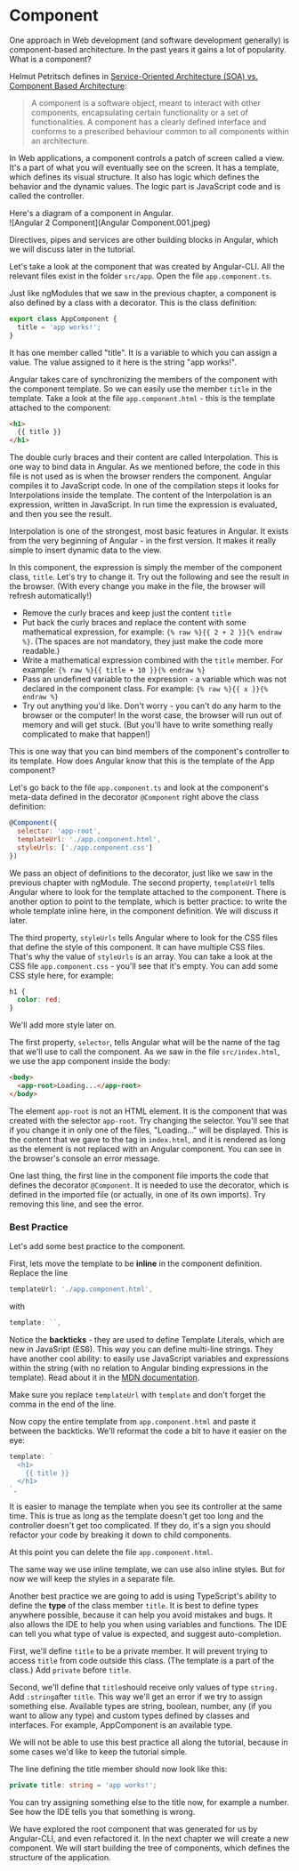 # Component

One approach in Web development \(and software development generally\) is component-based architecture. In the past years it gains a lot of popularity. What is a component?

Helmut Petritsch defines in [Service-Oriented Architecture \(SOA\) vs. Component Based Architecture](http://petritsch.co.at/download/SOA_vs_component_based.pdf):

> A component is a software object, meant to interact with other components, encapsulating certain functionality or a set of functionalities. A component has a clearly defined interface and conforms to a prescribed behaviour common to all components within an architecture.

In Web applications, a component controls a patch of screen called a view. It's a part of what you will eventually see on the screen. It has a template, which defines its visual structure. It also has logic which defines the behavior and the dynamic values. The logic part is JavaScript code and is called the controller.

Here's a diagram of a component in Angular.  
![Angular 2 Component](Angular Component.001.jpeg)

Directives, pipes and services are other building blocks in Angular, which we will discuss later in the tutorial.

Let's take a look at the component that was created by Angular-CLI. All the relevant files exist in the folder `src/app`. Open the file `app.component.ts`.

Just like ngModules that we saw in the previous chapter, a component is also defined by a class with a decorator. This is the class definition:

```js
export class AppComponent {
  title = 'app works!';
}
```

It has one member called "title". It is a variable to which you can assign a value. The value assigned to it here is the string "app works!".

Angular takes care of synchronizing the members of the component with the component template. So we can easily use the member `title` in the template. Take a look at the file `app.component.html` - this is the template attached to the component:

```html
<h1>
  {{ title }}
</h1>
```

The double curly braces and their content are called Interpolation. This is one way to bind data in Angular. As we mentioned before, the code in this file is not used as is when the browser renders the component. Angular compiles it to JavaScript code. In one of the compilation steps it looks for Interpolations inside the template. The content of the Interpolation is an expression, written in JavaScript. In run time the expression is evaluated, and then you see the result.

Interpolation is one of the strongest, most basic features in Angular. It exists from the very beginning of Angular - in the first version. It makes it really simple to insert dynamic data to the view.

In this component, the expression is simply the member of the component class, `title`. Let's try to change it. Try out the following and see the result in the browser. \(With every change you make in the file, the browser will refresh automatically!\)

* Remove the curly braces and keep just the content `title`
* Put back the curly braces and replace the content with some mathematical expression, for example: `{% raw %}{{ 2 + 2 }}{% endraw %}`. \(The spaces are not mandatory, they just make the code more readable.\)
* Write a mathematical expression combined with the `title` member. For example: `{% raw %}{{ title + 10 }}{% endraw %}`
* Pass an undefined variable to the expression - a variable which was not declared in the component class. For example: `{% raw %}{{ x }}{% endraw %}`
* Try out anything you'd like. Don't worry - you can't do any harm to the browser or the computer! In the worst case, the browser will run out of memory and will get stuck. \(But you'll have to write something really complicated to make that happen!\)

This is one way that you can bind members of the component's controller to its template. How does Angular know that this is the template of the App component?

Let's go back to the file `app.component.ts` and look at the component's meta-data defined in the decorator `@Component` right above the class definition:

```js
@Component({
  selector: 'app-root',
  templateUrl: './app.component.html',
  styleUrls: ['./app.component.css']
})
```

We pass an object of definitions to the decorator, just like we saw in the previous chapter with ngModule. The second property, `templateUrl` tells Angular where to look for the template attached to the component. There is another option to point to the template, which is better practice: to write the whole template inline here, in the component definition. We will discuss it later.

The third property, `styleUrls` tells Angular where to look for the CSS files that define the style of this component. It can have multiple CSS files. That's why the value of `styleUrls` is an array. You can take a look at the CSS file `app.component.css` - you'll see that it's empty. You can add some CSS style here, for example:

```css
h1 {
  color: red;
}
```

We'll add more style later on.

The first property, `selector`, tells Angular what will be the name of the tag that we'll use to call the component. As we saw in the file `src/index.html`, we use the app component inside the body:

```html
<body>
  <app-root>Loading...</app-root>
</body>
```

The element `app-root` is not an HTML element. It is the component that was created with the selector `app-root`. Try changing the selector. You'll see that if you change it in only one of the files, "Loading..." will be displayed. This is the content that we gave to the tag in `index.html`, and it is rendered as long as the element is not replaced with an Angular component. You can see in the browser's console an error message.

One last thing, the first line in the component file imports the code that defines the decorator `@Component`. It is needed to use the decorator, which is defined in the imported file \(or actually, in one of its own imports\). Try removing this line, and see the error.

### Best Practice

Let's add some best practice to the component.

First, lets move the template to be **inline** in the component definition. Replace the line

```js
templateUrl: './app.component.html',
```

with

```js
template: ``,
```

Notice the **backticks** - they are used to define Template Literals, which are new in JavaSript \(ES6\). This way you can define multi-line strings. They have another cool ability: to easily use JavaScript variables and expressions within the string \(with no relation to Angular binding expressions in the template\). Read about it in the [MDN documentation](https://developer.mozilla.org/en/docs/Web/JavaScript/Reference/Template_literals).

Make sure you replace `templateUrl` with `template` and don't forget the comma in the end of the line.

Now copy the entire template from `app.component.html` and paste it between the backticks.  We'll reformat the code a bit to have it easier on the eye:

```js
template: `
  <h1>
    {{ title }}
  </h1>  
`,
```

It is easier to manage the template when you see its controller at the same time. This is true as long as the template doesn't get too long and the controller doesn't get too complicated. If they do, it's a sign you should refactor your code by breaking it down to child components.

At this point you can delete the file `app.component.html`.

The same way we use inline template, we can use also inline styles. But for now we will keep the styles in a separate file.

Another best practice we are going to add is using TypeScript's ability to define the **type** of the class member `title`. It is best to define types anywhere possible, because it can help you avoid mistakes and bugs. It also allows the IDE to help you when using variables and functions. The IDE can tell you what type of value is expected, and suggest auto-completion.

First, we'll define `title` to be a private member. It will prevent trying to access `title` from code outside this class. \(The template is a part of the class.\) Add `private` before `title`.

Second, we'll define that `title`should receive only values of type `string.` Add `:string`after `title`. This way we'll get an error if we try to assign something else. Available types are string, boolean, number, any \(if you want to allow any type\) and custom types defined by classes and interfaces. For example, AppComponent is an available type.

We will not be able to use this best practice all along the tutorial, because in some cases we'd like to keep the tutorial simple.

The line defining the title member should now look like this:

```ts
private title: string = 'app works!';
```

You can try assigning something else to the title now, for example a number. See how the IDE tells you that something is wrong.

We have explored the root component that was generated for us by Angular-CLI, and even refactored it. In the next chapter we will create a new component. We will start building the tree of components, which defines the structure of the application.

